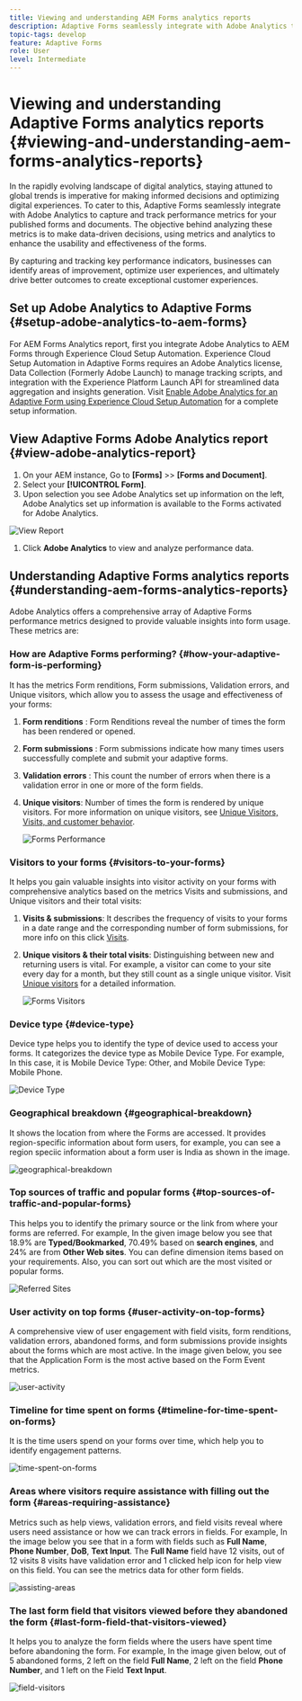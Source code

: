 ```yaml
---
title: Viewing and understanding AEM Forms analytics reports
description: Adaptive Forms seamlessly integrate with Adobe Analytics to capture and track performance metrics for your published forms and documents.
topic-tags: develop
feature: Adaptive Forms
role: User
level: Intermediate
---
```


# Viewing and understanding Adaptive Forms analytics reports {#viewing-and-understanding-aem-forms-analytics-reports}

In the rapidly evolving landscape of digital analytics, staying attuned to global trends is imperative for making informed decisions and optimizing digital experiences. To cater to this, Adaptive Forms seamlessly integrate with Adobe Analytics to capture and track performance metrics for your published forms and documents. The objective behind analyzing these metrics is to make data-driven decisions, using metrics and analytics to enhance the usability and effectiveness of the forms.

By capturing and tracking key performance indicators, businesses can identify areas of improvement, optimize user experiences, and ultimately drive better outcomes to create exceptional customer experiences.

## Set up Adobe Analytics to Adaptive Forms {#setup-adobe-analytics-to-aem-forms}

For AEM Forms Analytics report, first you integrate Adobe Analytics to AEM Forms through Experience Cloud Setup Automation. Experience Cloud Setup Automation in Adaptive Forms requires an Adobe Analytics license, Data Collection (Formerly Adobe Launch) to manage tracking scripts, and integration with the Experience Platform Launch API for streamlined data aggregation and insights generation. Visit [Enable Adobe Analytics for an Adaptive Form using Experience Cloud Setup Automation](/help/forms/forms-experience-cloud-setup-automation.md) for a complete setup information.

## View Adaptive Forms Adobe Analytics report {#view-adobe-analytics-report}

1. On your AEM instance, Go to **[Forms]** >> **[Forms and Document]**.
1. Select your **[!UICONTROL Form]**.
1. Upon selection you see Adobe Analytics set up information on the left, Adobe Analytics set up information is available to the Forms activated for Adobe Analytics.

![View Report](assets/activ-aa.png)

1. Click **Adobe Analytics** to view and analyze performance data.

## Understanding Adaptive Forms analytics reports {#understanding-aem-forms-analytics-reports}

Adobe Analytics offers a comprehensive array of Adaptive Forms performance metrics designed to provide valuable insights into form usage. These metrics are:

### **How are Adaptive Forms performing?** {#how-your-adaptive-form-is-performing}

It has the metrics Form renditions, Form submissions, Validation errors, and Unique visitors, which allow you to assess the usage and effectiveness of your forms:

1. **Form renditions** : Form Renditions reveal the number of times the form has been rendered or opened.

1. **Form submissions** : Form submissions indicate how many times users successfully complete and submit your adaptive forms.
    
1. **Validation errors** : This count the number of errors when there is a validation error in one or more of the form fields.

1. **Unique visitors**: Number of times the form is rendered by unique visitors. For more information on unique visitors, see [Unique Visitors, Visits, and customer behavior](https://experienceleague.adobe.com/docs/analytics/components/metrics/visits.html).

    ![Forms Performance](assets/forms-performance.png)

### **Visitors to your forms** {#visitors-to-your-forms}

It helps you gain valuable insights into visitor activity on your forms with comprehensive analytics based on the metrics Visits and submissions, and Unique visitors and their total visits:

1. **Visits & submissions**: It describes the frequency of visits to your forms in a date range  and the corresponding number of form submissions, for more info on this click [Visits](https://experienceleague.adobe.com/docs/analytics/components/metrics/visits.html).
1. **Unique visitors & their total visits**: Distinguishing between new and returning users is vital. For example, a visitor can come to your site every day for a month, but they still count as a single unique visitor. Visit [Unique visitors](https://experienceleague.adobe.com/docs/analytics/components/metrics/unique-visitors.html) for a detailed information.

    ![Forms Visitors](assets/forms-visitors.png)

### **Device type** {#device-type}

Device type helps you to identify the type of device used to access your forms. It categorizes the device type as Mobile Device Type. For example, In this case, it is Mobile Device Type: Other, and Mobile Device Type: Mobile Phone.

![Device Type](assets/device-type.png)

### **Geographical breakdown** {#geographical-breakdown}

It shows the location from where the Forms are accessed. It provides region-specific information about form users, for example, you can see a region speciic information about a form user is India as shown in the image.

![geographical-breakdown](assets/geographical-breakdown.png)

### **Top sources of traffic and popular forms** {#top-sources-of-traffic-and-popular-forms}

This helps you to identify the primary source or the link from where your forms are referred. For example, In the given image below you see that 18.9% are **Typed/Bookmarked**, 70.49% based on **search engines**, and 24% are from **Other Web sites**. You can define dimension items based on your requirements. Also, you can sort out which are the most visited or popular forms.

![Referred Sites](assets/referred-sites.png)

### **User activity on top forms** {#user-activity-on-top-forms}

A comprehensive view of user engagement with field visits, form renditions, validation errors, abandoned forms, and form submissions provide insights about the forms which are most active. In the image given below, you see that the Application Form is the most active based on the Form Event metrics.

![user-activity](assets/user-activity.png)

### **Timeline for time spent on forms** {#timeline-for-time-spent-on-forms}

It is the time users spend on your forms over time, which help you to identify engagement patterns.

![time-spent-on-forms](assets/time-spent-on-forms.png)

### **Areas where visitors require assistance with filling out the form** {#areas-requiring-assistance}

Metrics such as help views, validation errors, and field visits reveal where users need assistance or how we can track errors in fields. For example, In the image below you see that in a form with fields such as **Full Name**, **Phone Number**, **DoB**, **Text Input**. The **Full Name** field have 12 visits, out of 12 visits 8 visits have validation error and 1 clicked help icon for help view on this field. You can see the metrics data for other form fields.

![assisting-areas](assets/assisting-areas.png)

### **The last form field that visitors viewed before they abandoned the form** {#last-form-field-that-visitors-viewed}

It helps you to analyze the form fields where the users have spent time before abandoning the form. For example, In the image given below, out of 5 abandoned forms, 2 left on the field **Full Name**, 2 left on the field **Phone Number**, and 1 left on the Field **Text Input**.

![field-visitors](assets/field-visitors.png)